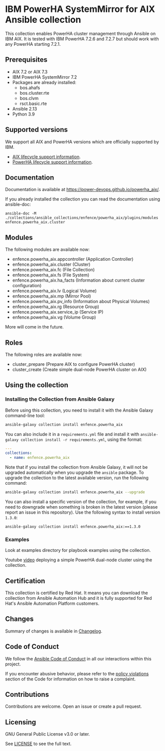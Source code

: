 # IBM PowerHA SystemMirror for AIX Ansible collection

This collection enables PowerHA cluster management through Ansible on IBM AIX.
It is tested with IBM PowerHA 7.2.6 and 7.2.7 but should work with any PowerHA starting 7.2.1.

## Prerequisites

- AIX 7.2 or AIX 7.3
- IBM PowerHA SystemMirror 7.2
- Packages are already installed:
  - bos.ahafs
  - bos.cluster.rte
  - bos.clvm
  - rsct.basic.rte
- Ansible 2.13
- Python 3.9

## Supported versions

We support all AIX and PowerHA versions which are officially supported by IBM. 

- [AIX lifecycle support information](https://www.ibm.com/support/pages/aix-support-lifecycle-information).
- [PowerHA lifecycle support information](https://www.ibm.com/support/pages/powerha-systemmirror-support-lifecycle-information).

## Documentation

Documentation is available at https://power-devops.github.io/powerha_aix/.

If you already installed the collection you can read the documentation using ansible-doc:

```
ansible-doc -M ./collections/ansible_collections/enfence/powerha_aix/plugins/modules enfence.powerha_aix.cluster
```

## Modules

The following modules are available now:

* enfence.powerha_aix.appcontroller (Application Controller)
* enfence.powerha_aix.cluster (Cluster)
* enfence.powerha_aix.fc (File Collection)
* enfence.powerha_aix.fs (File System)
* enfence.powerha_aix.ha_facts (Information about current cluster configuration)
* enfence.powerha_aix.lv (Logical Volume)
* enfence.powerha_aix.mp (Mirror Pool)
* enfence.powerha_aix.pv_info (Information about Physical Volumes)
* enfence.powerha_aix.rg (Resource Group)
* enfence.powerha_aix.service_ip (Service IP)
* enfence.powerha_aix.vg (Volume Group)

More will come in the future.

## Roles

The following roles are available now:

* cluster_prepare (Prepare AIX to configure PowerHA cluster)
* cluster_create (Create simple dual-node PowerHA cluster on AIX)

## Using the collection

### Installing the Collection from Ansible Galaxy

Before using this collection, you need to install it with the Ansible Galaxy command-line tool:
```bash
ansible-galaxy collection install enfence.powerha_aix
```

You can also include it in a `requirements.yml` file and install it with `ansible-galaxy collection install -r requirements.yml`, using the format:
```yaml
---
collections:
  - name: enfence.powerha_aix
```

Note that if you install the collection from Ansible Galaxy, it will not be upgraded automatically when you upgrade the `ansible` package. To upgrade the collection to the latest available version, run the following command:
```bash
ansible-galaxy collection install enfence.powerha_aix --upgrade
```

You can also install a specific version of the collection, for example, if you need to downgrade when something is broken in the latest version (please report an issue in this repository). Use the following syntax to install version `1.3.0`:

```bash
ansible-galaxy collection install enfence.powerha_aix:==1.3.0
```

### Examples

Look at examples directory for playbook examples using the collection.

Youtube [video](https://youtu.be/H5JvMAWcBTs) deploying a simple PowerHA dual-node cluster using the collection.

## Certification

This collection is certified by Red Hat. It means you can download the collection from Ansible Automation Hub and it is fully
supported for Red Hat's Ansible Automation Platform customers.

## Changes

Summary of changes is available in [Changelog](https://github.com/power-devops/powerha_aix/blob/main/docs/source/changelog.rst).

## Code of Conduct

We follow the [Ansible Code of Conduct](https://docs.ansible.com/ansible/devel/community/code_of_conduct.html) in all our interactions within this project.

If you encounter abusive behavior, please refer to the [policy violations](https://docs.ansible.com/ansible/devel/community/code_of_conduct.html#policy-violations) section of the Code for information on how to raise a complaint.

## Contributions

Contributions are welcome. Open an issue or create a pull request.

## Licensing

GNU General Public License v3.0 or later.

See [LICENSE](https://www.gnu.org/licenses/gpl-3.0.txt) to see the full text.
